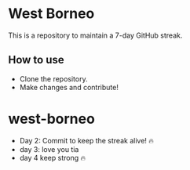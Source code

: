 # West Borneo

This is a repository to maintain a 7-day GitHub streak.

## How to use
- Clone the repository.
- Make changes and contribute!
# west-borneo
- Day 2: Commit to keep the streak alive! 🔥
- day 3: love you tia
- day 4 keep strong 🔥

